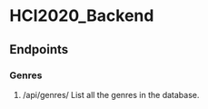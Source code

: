 # HCI2020_Backend

## Endpoints

### Genres

1. /api/genres/
   List all the genres in the database.
